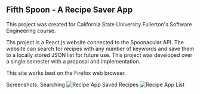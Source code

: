 ## Fifth Spoon - A Recipe Saver App

This project was created for California State University Fullerton's Software Engineering course.

Ths project is a React.js website connected to the Spoonacular API. The website can search for recipes with any number of keywords and save them to a locally stored JSON list for future use. This project was developed over a single semester with a proposal and implementation.

This site works best on the Firefox web browser.

Screenshots:
Searching
![Recipe App](https://user-images.githubusercontent.com/70081309/226251322-017113e5-a096-4fe2-a0a4-861381ba9c5d.png)
Saved Recipes
![Recipe App List](https://user-images.githubusercontent.com/70081309/226251329-fb915346-404b-4261-8051-4c366ca5fe07.png)
